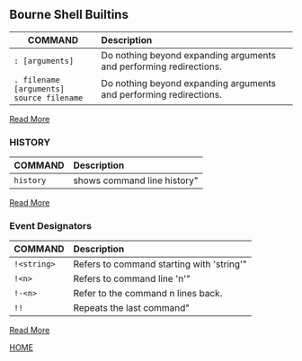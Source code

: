 ## Bourne Shell Builtins

| COMMAND   | Description									|
| ---	| :---												|
| `: [arguments]`  |  Do nothing beyond expanding arguments and performing redirections.  | 
| `. filename [arguments]`<br/>`source filename`  |  Do nothing beyond expanding arguments and performing redirections.  | 

[Read More](https://www.gnu.org/software/bash/manual/bash.html#Bourne-Shell-Builtins)

### HISTORY
| COMMAND   | Description									|
| ---	| :---												|
| `history`  |    shows command line history"			    | 

[Read More](https://www.gnu.org/software/bash/manual/bash.html#Bash-History-Builtins)


### Event Designators
| COMMAND   | Description									|
| :---	| :---												|
| `!<string>`   | Refers to command starting with 'string'" |
| `!<n>`	    | Refers to command line 'n'"               |
| `!-<n>`       | Refer to the command n lines back.        |
| `!!`	        | Repeats the last command"                 |
[Read More](https://www.gnu.org/software/bash/manual/bash.html#Event-Designators)




[HOME](../../README.md)